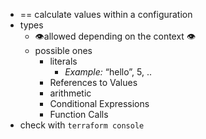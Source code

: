 - == calculate values within a configuration
- types
    - 👁️allowed depending on the context 👁️
    - possible ones
        - literals
          - _Example:_ “hello”, 5, ..
        - References to Values
        - arithmetic
        - Conditional Expressions
        - Function Calls
- check with `terraform console`